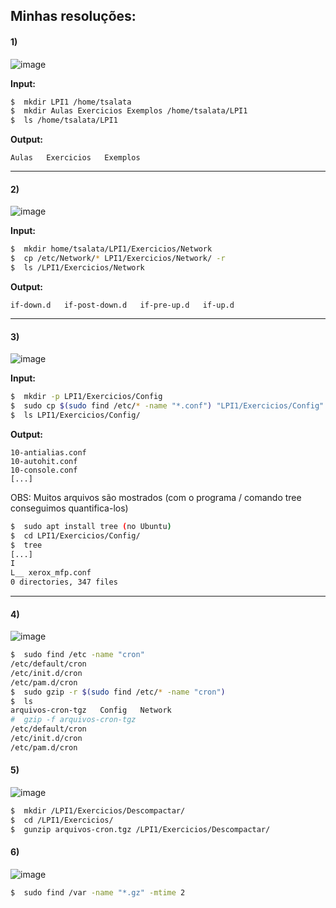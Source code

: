 ## Minhas resoluções:

#### 1)

![image](https://user-images.githubusercontent.com/83923976/186947678-fee99ea5-95b9-40f9-a426-7cf5f3f4ad15.png)

**Input:**
```bash
$  mkdir LPI1 /home/tsalata 
$  mkdir Aulas Exercicios Exemplos /home/tsalata/LPI1 
$  ls /home/tsalata/LPI1
```
**Output:**
```
Aulas   Exercicios   Exemplos
```

_______________________________________________________________________________________________________________________________________________________________________

#### 2)

![image](https://user-images.githubusercontent.com/83923976/186947696-f8825903-fbf8-4400-beef-eecd6e0dd192.png)

**Input:**
```bash
$  mkdir home/tsalata/LPI1/Exercicios/Network
$  cp /etc/Network/* LPI1/Exercicios/Network/ -r
$  ls /LPI1/Exercicios/Network
```

**Output:**
```
if-down.d   if-post-down.d   if-pre-up.d   if-up.d
```

_______________________________________________________________________________________________________________________________________________________________________

#### 3)

![image](https://user-images.githubusercontent.com/83923976/186947774-5323397d-9bcf-4de1-93c5-dae59dcde5f4.png)

**Input:**
```bash
$  mkdir -p LPI1/Exercicios/Config
$  sudo cp $(sudo find /etc/* -name "*.conf") "LPI1/Exercicios/Config"
$  ls LPI1/Exercicios/Config/
```

**Output:**
```
10-antialias.conf
10-autohit.conf
10-console.conf
[...]
```
OBS: Muitos arquivos são mostrados (com o programa / comando tree conseguimos quantifica-los)
```bash
$  sudo apt install tree (no Ubuntu)
$  cd LPI1/Exercicios/Config/
$  tree 
[...]
I
L__ xerox_mfp.conf
0 directories, 347 files
```
_______________________________________________________________________________________________________________________________________________________________________


#### 4)

![image](https://user-images.githubusercontent.com/83923976/186947793-251e21d4-02bd-4985-abcc-af4e690151c9.png)

```bash
$  sudo find /etc -name "cron"
/etc/default/cron
/etc/init.d/cron
/etc/pam.d/cron
$  sudo gzip -r $(sudo find /etc/* -name "cron")
$  ls
arquivos-cron-tgz   Config   Network
#  gzip -f arquivos-cron-tgz
/etc/default/cron
/etc/init.d/cron
/etc/pam.d/cron
```

#### 5)

![image](https://user-images.githubusercontent.com/83923976/186947838-0910fd9f-9ee7-43ed-bbc2-4f0486d2566b.png)

```bash
$  mkdir /LPI1/Exercicios/Descompactar/
$  cd /LPI1/Exercicios/
$  gunzip arquivos-cron.tgz /LPI1/Exercicios/Descompactar/
```

#### 6)

![image](https://user-images.githubusercontent.com/83923976/186947860-743c1972-11f3-4db1-919b-0ed48381f9b9.png)

```bash
$  sudo find /var -name "*.gz" -mtime 2
```
